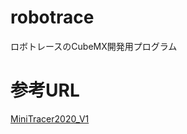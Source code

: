 # robotrace
ロボトレースのCubeMX開発用プログラム

# 参考URL
[MiniTracer2020_V1](https://os.mbed.com/users/MCR_Xavier/code/MiniTracer2020_V1//file/f382b4244a89/main.cpp/)
